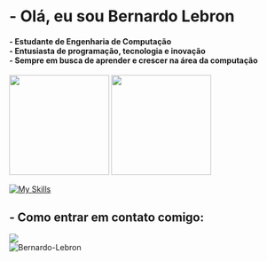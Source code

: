<h1> - Olá, eu sou Bernardo Lebron </h1>

<h4> 
  - Estudante de Engenharia de Computação <br>
  - Entusiasta de programação, tecnologia e inovação <br>
  - Sempre em busca de aprender e crescer na área da computação
</h4>

<div> 
  <img height="180em" src="https://github-readme-stats.vercel.app/api?username=Bernardo-Lebron&show_icons=true&theme=tokyonight&include_all_commits=true&count_private=true"/> 
  <img height="180em" src="https://github-readme-stats.vercel.app/api/top-langs/?username=Bernardo-Lebron&layout=compact&langs_count=7&theme=tokyonight&cache_seconds=3600"/>
</div>

[![My Skills](https://skillicons.dev/icons?i=js,html,css,c,cpp,python)](https://skillicons.dev)

<h2> - Como entrar em contato comigo: </h2>
<a href="https://www.linkedin.com/in/bernardo-lebron-3155b1210/" target="_blank">
  <img src="https://img.shields.io/badge/-LinkedIn-%230077B5?style=for-the-badge&logo=linkedin&logoColor=white" target="_blank"><br>
</a> 

<img src="https://komarev.com/ghpvc/?username=Bernardo-Lebron&color=green" alt="Bernardo-Lebron" />
